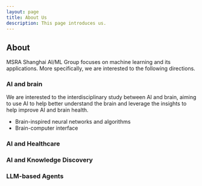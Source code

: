 ```yaml
---
layout: page
title: About Us
description: This page introduces us.
---
```

## About

MSRA Shanghai AI/ML Group focuses on machine learning and its applications. More specifically, we are interested to the following directions.

### AI and brain

We are interested to the interdisciplinary study between AI and brain, aiming to use AI to help better understand the brain and leverage the insights to help improve AI and brain health. 

- Brain-inspired neural networks and algorithms
- Brain-computer interface

### AI and Healthcare


### AI and Knowledge Discovery


### LLM-based Agents


